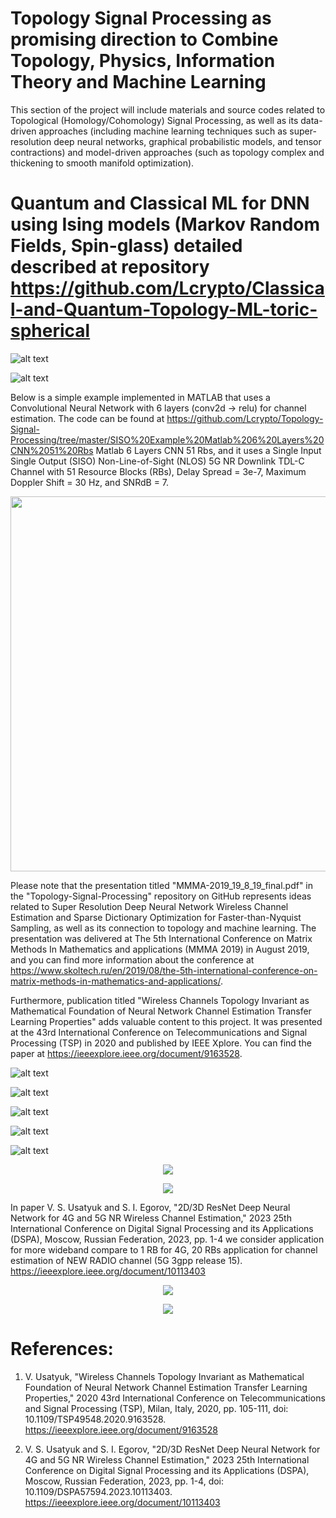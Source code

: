 # Topology Signal Processing as promising direction to Combine Topology, Physics, Information Theory and Machine Learning
This section of the project will include materials and source codes related to Topological (Homology/Cohomology) Signal Processing, as well as its data-driven approaches (including machine learning techniques such as super-resolution deep neural networks, graphical probabilistic models, and tensor contractions) and model-driven approaches (such as topology complex and thickening to smooth manifold optimization).


# Quantum and Classical ML for DNN using Ising models (Markov Random Fields, Spin-glass) detailed described at repository https://github.com/Lcrypto/Classical-and-Quantum-Topology-ML-toric-spherical



![alt text](https://github.com/Lcrypto/Topology-Signal-Processing/blob/master/DNN%20Channel%20Estimation%20ResNet%20Matlab/1.jpg)
    
    
![alt text](https://github.com/Lcrypto/Topology-Signal-Processing/blob/master/DNN%20Channel%20Estimation%20ResNet%20Matlab/2.jpg)
   







Below is a simple example implemented in MATLAB that uses a Convolutional Neural Network with 6 layers (conv2d -> relu) for channel estimation. The code can be found at https://github.com/Lcrypto/Topology-Signal-Processing/tree/master/SISO%20Example%20Matlab%206%20Layers%20CNN%2051%20Rbs Matlab 6 Layers CNN 51 Rbs, and it uses a Single Input Single Output (SISO) Non-Line-of-Sight (NLOS) 5G NR Downlink TDL-C Channel with 51 Resource Blocks (RBs), Delay Spread = 3e-7, Maximum Doppler Shift = 30 Hz, and SNRdB = 7.

<p align="center">   <img width="800" height="600" src="https://github.com/Lcrypto/Topology-Signal-Processing/blob/master/SISO%20Example%20Matlab%206%20Layers%20CNN%2051%20Rbs/SISO%2051%20RBs.jpg"> </p>





Please note that the presentation titled "MMMA-2019_19_8_19_final.pdf" in the "Topology-Signal-Processing" repository on GitHub represents ideas related to Super Resolution Deep Neural Network Wireless Channel Estimation and Sparse Dictionary Optimization for Faster-than-Nyquist Sampling, as well as its connection to topology and machine learning. The presentation was delivered at The 5th International Conference on Matrix Methods In Mathematics and applications (MMMA 2019) in August 2019, and you can find more information about the conference at https://www.skoltech.ru/en/2019/08/the-5th-international-conference-on-matrix-methods-in-mathematics-and-applications/.

Furthermore,  publication titled "Wireless Channels Topology Invariant as Mathematical Foundation of Neural Network Channel Estimation Transfer Learning Properties" adds valuable content to this project. It was presented at the 43rd International Conference on Telecommunications and Signal Processing (TSP) in 2020 and published by IEEE Xplore. You can find the paper at https://ieeexplore.ieee.org/document/9163528.



![alt text](https://github.com/Lcrypto/Topology-Signal-Processing/blob/master/DNN%20Channel%20Estimation%20ResNet%20Matlab/0.jpg)






![alt text](https://github.com/Lcrypto/Topology-Signal-Processing/blob/master/DNN%20Channel%20Estimation%20ResNet%20Matlab/LTE.jpg)

 ![alt text](https://github.com/Lcrypto/Topology-Signal-Processing/blob/master/DNN%20Channel%20Estimation%20ResNet%20Matlab/CDL-B%2C%2021%20layers%2C%20swish.jpg)

![alt text](https://github.com/Lcrypto/Topology-Signal-Processing/blob/master/DNN%20Channel%20Estimation%20ResNet%20Matlab/Quadriga.jpg)
 

 

![alt text](https://github.com/Lcrypto/Topology-Signal-Processing/blob/master/DNN%20Channel%20Estimation%20ResNet%20Matlab/detail_layer.jpg)
 
 



 
 
 <p align="center">   <img src="https://github.com/Lcrypto/Topology-Signal-Processing/blob/master/DNN%20Channel%20Estimation%20ResNet%20Matlab/ResNet_2D_with_skip_connection_18_blocks.jpg"> </p>






 
 <p align="center">   <img src="https://github.com/Lcrypto/Topology-Signal-Processing/blob/master/Topology%20complex%20of%20Residual%20LTE%203G%20Channels.png"> </p>



In paper  V. S. Usatyuk and S. I. Egorov, "2D/3D ResNet Deep Neural Network for 4G and 5G NR Wireless Channel Estimation," 2023 25th International Conference on Digital Signal Processing and its Applications (DSPA), Moscow, Russian Federation, 2023, pp. 1-4 we consider application for more wideband compare to 1 RB for 4G, 20 RBs application for channel estimation of NEW RADIO channel (5G 3gpp release 15). https://ieeexplore.ieee.org/document/10113403

 <p align="center">   <img src="https://github.com/Lcrypto/Topology-Signal-Processing/blob/master/5G.png"> </p>


  <p align="center">   <img src="https://github.com/Lcrypto/Topology-Signal-Processing/blob/master/2d_3d_RESNET_EPA.png"> </p>
 
 
 <!---    later publish Gan(https://github.com/Lcrypto/Topology-Signal-Processing/blob/master/DNN%20Channel%20Estimation%20ResNet%20Matlab/5G.jpg)  ---> 




  
# References:

1. V. Usatyuk, "Wireless Channels Topology Invariant as Mathematical Foundation of Neural Network Channel Estimation Transfer Learning Properties," 2020 43rd International Conference on Telecommunications and Signal Processing (TSP), Milan, Italy, 2020, pp. 105-111, doi: 10.1109/TSP49548.2020.9163528.  https://ieeexplore.ieee.org/document/9163528 


2. V. S. Usatyuk and S. I. Egorov, "2D/3D ResNet Deep Neural Network for 4G and 5G NR Wireless Channel Estimation," 2023 25th International Conference on Digital Signal Processing and its Applications (DSPA), Moscow, Russian Federation, 2023, pp. 1-4, doi: 10.1109/DSPA57594.2023.10113403. https://ieeexplore.ieee.org/document/10113403



  
      
   

   
   
   
  
  
 
 
